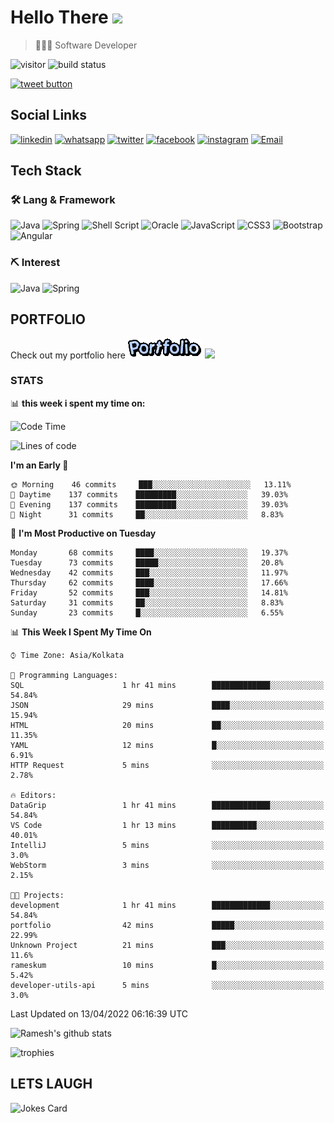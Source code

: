 
# Hello There <img src="https://media.giphy.com/media/hvRJCLFzcasrR4ia7z/giphy.gif" width="25px">

> 👨🏻‍💻 Software Developer

![visitor](https://visitor-badge.glitch.me/badge?page_id=rameskum) ![build status](https://github.com/rameskum/rameskum/workflows/build/badge.svg)

<a href="https://twitter.com/intent/tweet?text=Share&url=https%3A%2F%2Frameskum.com&hashtags=portfolio&original_referer=http%3A%2F%2Fgithub.com%2F&tw_p=tweetbutton" target="_blank">
  <img src="http://jpillora.com/github-twitter-button/img/tweet.png"
       alt="tweet button" title="Share"></img>
</a>

## Social Links

[![linkedin](https://img.shields.io/badge/LinkedIn-0077B5?style=for-the-badge&logo=linkedin&logoColor=white)](https://www.linkedin.com/in/rameskum/) [![whatsapp](https://img.shields.io/badge/WhatsApp-25D366?style=for-the-badge&logo=whatsapp&logoColor=white)](https://wa.me/+917064247865) [![twitter](https://img.shields.io/badge/Twitter-1DA1F2?style=for-the-badge&logo=twitter&logoColor=white)](https://twitter.com/rameskum) [![facebook](https://img.shields.io/badge/Facebook-1877F2?style=for-the-badge&logo=facebook&logoColor=white)](https://www.facebook.com/rameskum.fb) [![instagram](https://img.shields.io/badge/Instagram-E4405F?style=for-the-badge&logo=instagram&logoColor=white)](https://www.instagram.com/rameskum.ms/) [![Email](https://img.shields.io/badge/Microsoft_Outlook-0078D4?style=for-the-badge&logo=microsoft-outlook&logoColor=white)](mailto:rameskum.ms@outlook.com)

## Tech Stack

### 🛠 Lang & Framework

![Java](https://img.shields.io/badge/java-%23ED8B00.svg?style=for-the-badge&logo=java&logoColor=white) ![Spring](https://img.shields.io/badge/spring-%236DB33F.svg?style=for-the-badge&logo=spring&logoColor=white) ![Shell Script](https://img.shields.io/badge/shell_script-%23121011.svg?style=for-the-badge&logo=gnu-bash&logoColor=white) ![Oracle](https://img.shields.io/badge/Oracle-F80000?style=for-the-badge&logo=oracle&logoColor=white) ![JavaScript](https://img.shields.io/badge/javascript-%23323330.svg?style=for-the-badge&logo=javascript&logoColor=%23F7DF1E) ![CSS3](https://img.shields.io/badge/css3-%231572B6.svg?style=for-the-badge&logo=css3&logoColor=white) ![Bootstrap](https://img.shields.io/badge/bootstrap-%23563D7C.svg?style=for-the-badge&logo=bootstrap&logoColor=white) ![Angular](https://img.shields.io/badge/angular-%23DD0031.svg?style=for-the-badge&logo=angular&logoColor=white)

### ⛏ Interest

![Java](https://img.shields.io/badge/java-%23ED8B00.svg?style=for-the-badge&logo=java&logoColor=white) ![Spring](https://img.shields.io/badge/spring-%236DB33F.svg?style=for-the-badge&logo=spring&logoColor=white)

## PORTFOLIO

Check out my portfolio here [![PORFOLIO](res/portfolio.gif)](https://rameskum.com) <img src="https://media4.giphy.com/media/3ohhwjlY5Qvz1SA4Y8/giphy.gif?cid=790b7611c14d5b41f651c2be47dde117af00c078726bf08f&rid=giphy.gif&ct=s" width="30px">

### STATS

📊 **this week i spent my time on:**

<!--START_SECTION:waka-->
![Code Time](http://img.shields.io/badge/Code%20Time-5%20hrs%2053%20mins-blue)

![Lines of code](https://img.shields.io/badge/From%20Hello%20World%20I%27ve%20Written-557%20Thousand%20lines%20of%20code-blue)

**I'm an Early 🐤** 

```text
🌞 Morning    46 commits     ███░░░░░░░░░░░░░░░░░░░░░░   13.11% 
🌆 Daytime    137 commits    █████████░░░░░░░░░░░░░░░░   39.03% 
🌃 Evening    137 commits    █████████░░░░░░░░░░░░░░░░   39.03% 
🌙 Night      31 commits     ██░░░░░░░░░░░░░░░░░░░░░░░   8.83%

```
📅 **I'm Most Productive on Tuesday** 

```text
Monday       68 commits     ████░░░░░░░░░░░░░░░░░░░░░   19.37% 
Tuesday      73 commits     █████░░░░░░░░░░░░░░░░░░░░   20.8% 
Wednesday    42 commits     ███░░░░░░░░░░░░░░░░░░░░░░   11.97% 
Thursday     62 commits     ████░░░░░░░░░░░░░░░░░░░░░   17.66% 
Friday       52 commits     ███░░░░░░░░░░░░░░░░░░░░░░   14.81% 
Saturday     31 commits     ██░░░░░░░░░░░░░░░░░░░░░░░   8.83% 
Sunday       23 commits     █░░░░░░░░░░░░░░░░░░░░░░░░   6.55%

```


📊 **This Week I Spent My Time On** 

```text
⌚︎ Time Zone: Asia/Kolkata

💬 Programming Languages: 
SQL                      1 hr 41 mins        █████████████░░░░░░░░░░░░   54.84% 
JSON                     29 mins             ████░░░░░░░░░░░░░░░░░░░░░   15.94% 
HTML                     20 mins             ██░░░░░░░░░░░░░░░░░░░░░░░   11.35% 
YAML                     12 mins             █░░░░░░░░░░░░░░░░░░░░░░░░   6.91% 
HTTP Request             5 mins              ░░░░░░░░░░░░░░░░░░░░░░░░░   2.78%

🔥 Editors: 
DataGrip                 1 hr 41 mins        █████████████░░░░░░░░░░░░   54.84% 
VS Code                  1 hr 13 mins        ██████████░░░░░░░░░░░░░░░   40.01% 
IntelliJ                 5 mins              ░░░░░░░░░░░░░░░░░░░░░░░░░   3.0% 
WebStorm                 3 mins              ░░░░░░░░░░░░░░░░░░░░░░░░░   2.15%

🐱‍💻 Projects: 
development              1 hr 41 mins        █████████████░░░░░░░░░░░░   54.84% 
portfolio                42 mins             █████░░░░░░░░░░░░░░░░░░░░   22.99% 
Unknown Project          21 mins             ███░░░░░░░░░░░░░░░░░░░░░░   11.6% 
rameskum                 10 mins             █░░░░░░░░░░░░░░░░░░░░░░░░   5.42% 
developer-utils-api      5 mins              ░░░░░░░░░░░░░░░░░░░░░░░░░   3.0%

```


 Last Updated on 13/04/2022 06:16:39 UTC
<!--END_SECTION:waka-->

![Ramesh's github stats](https://github-readme-stats.vercel.app/api?username=rameskum&show_icons=true&count_private=true&theme=dark)

![trophies](https://github-profile-trophy.vercel.app/?username=rameskum)

## LETS LAUGH

![Jokes Card](https://readme-jokes.vercel.app/api)


